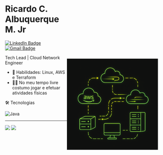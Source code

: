 <img align="right" src="https://raw.githubusercontent.com/ricardocisneiros/ricardocisneiros/main/image.png" width="300" style="margin-top: 220px;"/>


# Ricardo C. Albuquerque M. Jr
  <div id="badges">
  <a href = "https://www.linkedin.com/in/ricardo-cisneiros/">
    <img src="https://img.shields.io/badge/LinkedIn-blue?style=for-the-badge&logo=linkedin&logoColor=white" alt="LinkedIn Badge"/>
  </a>
  <a href = "mailto: ricardo.cisneiros2015@gmail.com">
    <img src="https://img.shields.io/badge/Gmail-D14836?style=for-the-badge&logo=gmail&logoColor=white" alt="Gmail Badge"/>
  </a>
</div>

Tech Lead | Cloud Network Engineer

- 📌 Habilidades: Linux, AWS e Terraform
- 👩‍💻 No meu tempo livre costumo jogar e efetuar atividades físicas 

🛠 Tecnologias
<div>
  <img src="https://camo.githubusercontent.com/795a7bdf284dcb5d862ca6581e02f505ae1e8965965be9116e1d93737c063c84/68747470733a2f2f74686961676f616c6578616e647269612e636f6d2e62722f6173736574732f696d672f7465727261666f726d2d6c6f676f2e706e67" title="Java" alt="Java" width="40" height="40"/>&nbsp;
</div>

---


<div>
    <img height="150em" src="https://github-readme-stats.vercel.app/api?username=ricardocisneiros&show_icons=true&theme=merko"/>
    <img height="150em" src="https://github-readme-stats.vercel.app/api/top-langs/?username=ricardocisneiros&layout=compact&langs_count=16&theme=merko" />
<div>
